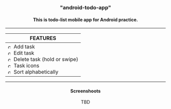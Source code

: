<h3 align="center">"android-todo-app"</h3>

<h4 align="center">This is todo-list mobile app for Android practice.</h4>

---
<div align="center">

| FEATURES |
| ------------- |
| <img src="https://github.com/p-wel/allegro-con-brio/assets/75095360/f1c17213-8b54-426b-bac2-2bde5cb48950" alt="check" width="14" height="14"/> Add task <br> <img src="https://github.com/p-wel/allegro-con-brio/assets/75095360/f1c17213-8b54-426b-bac2-2bde5cb48950" alt="check" width="14" height="14"/> Edit task <br> <img src="https://github.com/p-wel/allegro-con-brio/assets/75095360/f1c17213-8b54-426b-bac2-2bde5cb48950" alt="check" width="14" height="14"/> Delete task (hold or swipe) <br> <img src="https://github.com/p-wel/allegro-con-brio/assets/75095360/f1c17213-8b54-426b-bac2-2bde5cb48950" alt="check" width="14" height="14"/> Task icons <br> <img src="https://github.com/p-wel/allegro-con-brio/assets/75095360/f1c17213-8b54-426b-bac2-2bde5cb48950" alt="check" width="14" height="14"/> Sort alphabetically <br> |
</div>

---
<h4 align="center">Screenshoots</h4>

<div align="center"> 
  TBD
<!---
  <img src="TBD" alt="screen1" width="920  " height="600"/> </div>
